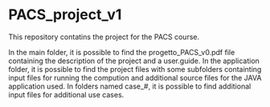 # PACS_project_v1

This repository contatins the project for the PACS course.

In the main folder, it is possible to find the progetto_PACS_v0.pdf file containing the description of the project and
a user.guide.
In the application folder, it is possible to find the project files with some subfolders containting input files for running the compution and additional source files for the JAVA application used.
In folders named case_#, it is possible to find additional input files for additional use cases.
